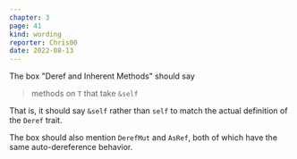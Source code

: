 ```yaml
---
chapter: 3
page: 41
kind: wording
reporter: Chris00
date: 2022-08-13
---
```

The box "Deref and Inherent Methods" should say

> methods on `T` that take `&self`

That is, it should say `&self` rather than `self` to match the actual
definition of the `Deref` trait.

The box should also mention `DerefMut` and `AsRef`, both of which have
the same auto-dereference behavior.
